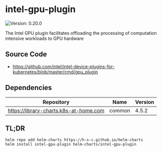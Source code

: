# intel-gpu-plugin

![Version: 0.20.0](https://img.shields.io/badge/AppVersion-0.20.0-informational?style=flat-square)

The Intel GPU plugin facilitates offloading the processing of computation intensive workloads to GPU hardware

## Source Code

* <https://github.com/intel/intel-device-plugins-for-kubernetes/blob/master/cmd/gpu_plugin>

## Dependencies

| Repository | Name | Version |
|------------|------|---------|
| https://library-charts.k8s-at-home.com | common | 4.5.2 |

## TL;DR

```console
helm repo add helm-charts https://h-s-c.github.io/helm-charts
helm install intel-gpu-plugin helm-charts/intel-gpu-plugin
```
